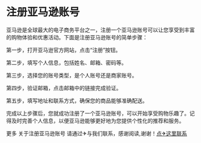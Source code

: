 # 注册亚马逊账号

亚马逊是全球最大的电子商务平台之一，注册一个亚马逊账号可以让您享受到丰富的购物体验和优惠活动。下面是注册亚马逊账号的简单步骤：

第一步，打开亚马逊官方网站，点击“注册”按钮。

第二步，填写个人信息，包括姓名、邮箱、密码等。

第三步，选择您的账号类型，是个人账号还是商家账号。

第四步，验证邮箱，点击邮箱中的链接完成验证。

第五步，填写地址和联系方式，确保您的商品能够准确配送。

完成以上步骤后，您就成功注册了一个亚马逊账号，可以开始享受购物乐趣了。记得及时完善个人信息，以便亚马逊能够更好地为您提供个性化的推荐和服务。

更多 关于注册亚马逊账号 请通过✈与我们联系，感谢阅读,谢谢！[点✈这里联系](https://acc.k02.cc)
